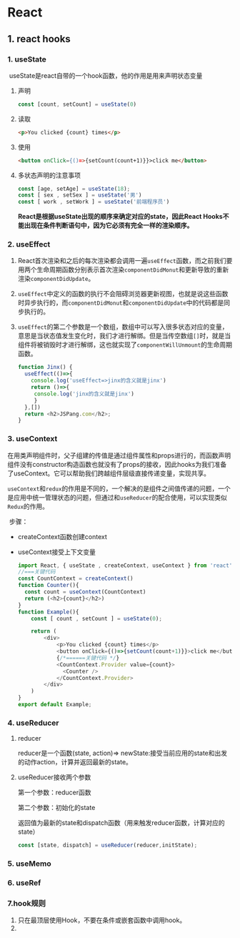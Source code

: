 # React

## 1. react hooks

### 1. useState

​	useState是react自带的一个hook函数，他的作用是用来声明状态变量

1. 声明

   ```js
   const [count, setCount] = useState(0)
   ```

2. 读取

   ```html
   <p>You clicked {count} times</p>
   ```

3. 使用

   ```html
   <button onClick={()=>{setCount(count+1)}}>click me</button>
   ```

4. 多状态声明的注意事项

   ```js
   const [age, setAge] = useState(18);
   const [ sex , setSex ] = useState('男')
   const [ work , setWork ] = useState('前端程序员')
   ```

   **React是根据useState出现的顺序来确定对应的state，因此React Hooks不能出现在条件判断语句中，因为它必须有完全一样的渲染顺序。**

### 2. useEffect

1. React首次渲染和之后的每次渲染都会调用一遍`useEffect`函数，而之前我们要用两个生命周期函数分别表示首次渲染`componentDidMonut`和更新导致的重新渲染`componentDidUpdate`。

2. `useEffect`中定义的函数的执行不会阻碍浏览器更新视图，也就是说这些函数时异步执行的，而`componentDidMonut`和`componentDidUpdate`中的代码都是同步执行的。

3. `useEffect`的第二个参数是一个数组，数组中可以写入很多状态对应的变量，意思是当状态值发生变化时，我们才进行解绑。但是当传空数组`[]`时，就是当组件将被销毁时才进行解绑，这也就实现了`componentWillUnmount`的生命周期函数。

   ```js
   function Jinx() {
     useEffect(()=>{
       console.log('useEffect=>jinx的含义就是jinx')
       return ()=>{
       	console.log('jinx的含义就是jinx')
     	}
     },[])
     return <h2>JSPang.com</h2>;
   }
   ```

### 3. useContext

​	在用类声明组件时，父子组建的传值是通过组件属性和props进行的，而函数声明组件没有constructor构造函数也就没有了props的接收，因此hooks为我们准备了useContext。它可以帮助我们跨越组件层级直接传递变量，实现共享。

​	`useContext`和`redux`的作用是不同的，一个解决的是组件之间值传递的问题，一个是应用中统一管理状态的问题，但通过和`useReducer`的配合使用，可以实现类似`Redux`的作用。

​	步骤：

+ createContext函数创建context

+ useContext接受上下文变量

  ```js
  import React, { useState , createContext, useContext } from 'react';
  //===关键代码
  const CountContext = createContext()
  function Counter(){
    const count = useContext(CountContext)
    return (<h2>{count}</h2>)
  }
  function Example(){
      const [ count , setCount ] = useState(0);
  
      return (
          <div>
              <p>You clicked {count} times</p>
              <button onClick={()=>{setCount(count+1)}}>click me</button>
              {/*======关键代码 */}
              <CountContext.Provider value={count}>
                <Counter />
              </CountContext.Provider>
          </div>
      )
  }
  export default Example;
  ```

### 4. useReducer

1. reducer

   reducer是一个函数(state, action)=> newState:接受当前应用的state和出发的动作action，计算并返回最新的state。

2. useReducer接收两个参数

   第一个参数：reducer函数

   第二个参数：初始化的state

   返回值为最新的state和dispatch函数（用来触发reducer函数，计算对应的state）

   ```js
   const [state, dispatch] = useReducer(reducer,initState);
   ```

### 5. useMemo

### 6. useRef

### 7.hook规则

1. 只在最顶层使用Hook，不要在条件或嵌套函数中调用hook。
2. 

